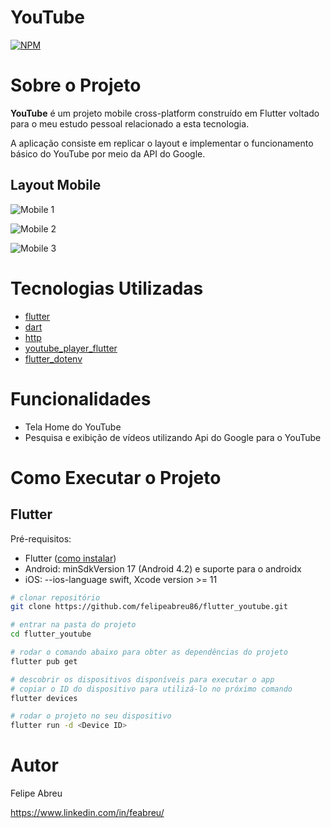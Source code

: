 # YouTube
[![NPM](https://img.shields.io/npm/l/react)](https://github.com/felipeabreu86/flutter_youtube/blob/main/LICENSE) 

# Sobre o Projeto

**YouTube** é um projeto mobile cross-platform construído em Flutter voltado para o meu estudo pessoal relacionado a esta tecnologia.

A aplicação consiste em replicar o layout e implementar o funcionamento básico do YouTube por meio da API do Google.

## Layout Mobile
![Mobile 1](https://github.com/felipeabreu86/flutter_youtube/blob/main/assets/screens/mobile1.jpeg?v=4&s=200)

![Mobile 2](https://github.com/felipeabreu86/flutter_youtube/blob/main/assets/screens/mobile2.jpeg?v=4&s=200)

![Mobile 3](https://github.com/felipeabreu86/flutter_youtube/blob/main/assets/screens/mobile3.jpeg?v=4&s=200)

# Tecnologias Utilizadas
- [flutter](https://flutter.dev/ "flutter")
- [dart](https://dart.dev "dart")
- [http](https://pub.dev/packages/http "http")
- [youtube_player_flutter](https://pub.dev/packages/youtube_player_flutter "youtube_player_flutter")
- [flutter_dotenv](https://pub.dev/packages/flutter_dotenv "flutter_dotenv")

# Funcionalidades
- Tela Home do YouTube
- Pesquisa e exibição de vídeos utilizando Api do Google para o YouTube

# Como Executar o Projeto

## Flutter
Pré-requisitos: 
- Flutter ([como instalar](https://flutter.dev/docs/get-started/install "Como instalar o Flutter"))
- Android: minSdkVersion 17 (Android 4.2) e suporte para o androidx
- iOS: --ios-language swift, Xcode version >= 11

```bash
# clonar repositório
git clone https://github.com/felipeabreu86/flutter_youtube.git

# entrar na pasta do projeto
cd flutter_youtube

# rodar o comando abaixo para obter as dependências do projeto
flutter pub get

# descobrir os dispositivos disponíveis para executar o app
# copiar o ID do dispositivo para utilizá-lo no próximo comando 
flutter devices

# rodar o projeto no seu dispositivo
flutter run -d <Device ID>
```

# Autor

Felipe Abreu

https://www.linkedin.com/in/feabreu/